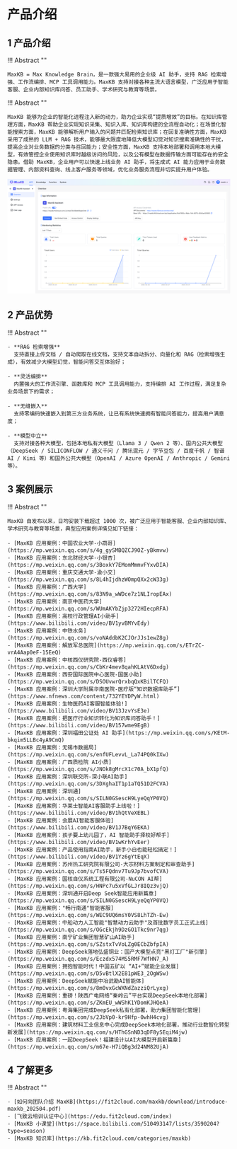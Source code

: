 # 产品介绍

## 1 产品介绍

!!! Abstract ""

    MaxKB = Max Knowledge Brain，是一款强大易用的企业级 AI 助手，支持 RAG 检索增强、工作流编排、MCP 工具调用能力。MaxKB 支持对接各种主流大语言模型，广泛应用于智能客服、企业内部知识库问答、员工助手、学术研究与教育等场景。

!!! Abstract ""

    MaxKB 能够为企业的智能化进程注入新的动力，助力企业实现“提质增效”的目标。在知识库管理方面，MaxKB 帮助企业实现知识采集、知识入库、知识库构建的全流程自动化；在场景化智能搜索方面，MaxKB 能够解析用户输入的问题并匹配检索知识库；在回复准确性方面，MaxKB 采用了成熟的 LLM + RAG 技术，能够最大限度地降低大模型幻觉对知识搜索准确性的干扰，提高企业对业务数据的分类与召回能力；安全性方面，MaxKB 支持本地部署和调用本地大模型，有效管控企业使用知识库时越级访问的风险，以及公有模型在数据传输方面可能存在的安全隐患。借助 MaxKB，企业用户可以快速上线业务 AI 助手，将生成式 AI 能力应用于业务数据管理、内部资料查询、线上客户服务等领域，优化业务服务流程并切实提升用户体验。
   

![概览](img/index/UI.jpg)

## 2 产品优势 

!!! Abstract "" 

    - **RAG 检索增强**      
      支持直接上传文档 / 自动爬取在线文档，支持文本自动拆分、向量化和 RAG（检索增强生成），有效减少大模型幻觉，智能问答交互体验好；   

    - **灵活编排**    
      内置强大的工作流引擎、函数库和 MCP 工具调用能力，支持编排 AI 工作过程，满足复杂业务场景下的需求；    

    - **无缝嵌入**      
      支持零编码快速嵌入到第三方业务系统，让已有系统快速拥有智能问答能力，提高用户满意度；     

    - **模型中立**     
      支持对接各种大模型，包括本地私有大模型（Llama 3 / Qwen 2 等）、国内公共大模型（DeepSeek / SILICONFLOW / 通义千问 / 腾讯混元 / 字节豆包 / 百度千帆 / 智谱 AI / Kimi 等）和国外公共大模型（OpenAI / Azure OpenAI / Anthropic / Gemini 等）。

## 3 案例展示

!!! Abstract ""

    MaxKB 自发布以来，日均安装下载超过 1000 次，被广泛应用于智能客服、企业内部知识库、学术研究与教育等场景，典型应用案例详情见如下链接：

    - [MaxKB 应用案例：中国农业大学-小鹉哥](https://mp.weixin.qq.com/s/4g_gySMBQZCJ9OZ-yBkmvw)
    - [MaxKB 应用案例：东北财经大学-小银杏](https://mp.weixin.qq.com/s/3BoxkY7EMomMmmvFYxvDIA)
    - [MaxKB 应用案例：重庆交通大学-渝小交](https://mp.weixin.qq.com/s/8L4hIjdhzWOmpQXx2cW33g)
    - [MaxKB 应用案例：广西大学](https://mp.weixin.qq.com/s/83N9a_wWDce7z1NLIropEAx)
    - [MaxKB 应用案例：南京中医药大学](https://mp.weixin.qq.com/s/WUmAKYbZjp3272HIecpRFA)
    - [MaxKB 应用案例：高校行政管理AI小助手](https://www.bilibili.com/video/BV1yvBMYvEdy)
    - [MaxKB 应用案例：中铁水务](https://mp.weixin.qq.com/s/voNAddbK2CJOrJJs1ewZ8g)
    - [MaxKB 应用案例：解放军总医院](https://mp.weixin.qq.com/s/ETrZC-vrA4Aap0eF-15EeQ)
    - [MaxKB 应用案例：中核西仪研究院-西仪睿答](https://mp.weixin.qq.com/s/CbKr4mev8qahKLAtV6Dxdg)
    - [MaxKB 应用案例：西安国际医院中心医院-国医小助](https://mp.weixin.qq.com/s/DSOUvwrQrxbqQxKBilTCFQ)
    - [MaxKB 应用案例：深圳大学附属华南医院-医疗版“知识数据库助手”](https://www.nfnews.com/content/732YEYDPyW.html)
    - [MaxKB 应用案例：生物医药AI客服智能体验!](https://www.bilibili.com/video/BV13JzvYsE3e)
    - [MaxKB 应用案例：把医疗行业知识转化为知识库问答助手！](https://www.bilibili.com/video/BV157wme9EgB)
    - [MaxKB 应用案例：深圳福田公证处 AI 助手](https://mp.weixin.qq.com/s/KEtM-bkqim5LLBc4yA9CmQ)
    - [MaxKB 应用案例：无锡市数据局](https://mp.weixin.qq.com/s/enfUFLevvL_La74PQ0kIXw)
    - [MaxKB 应用案例：广西质检院 AI小质](https://mp.weixin.qq.com/s/JNOk8gMrcX1c70A_bX1pfQ)
    - [MaxKB 应用案例：深圳联交所-深小联AI助手](https://mp.weixin.qq.com/s/3DXghaIT1p1aTQ51D2FCVA)
    - [MaxKB 应用案例：深圳通](https://mp.weixin.qq.com/s/SILN0GSescH9LyeQqYP0VQ)
    - [MaxKB 应用案例：华莱士智能AI客服助手上线啦！](https://www.bilibili.com/video/BV1hQtVeXEBL)
    - [MaxKB 应用案例：会展AI智能客服体验](https://www.bilibili.com/video/BV1J7BqY6EKA)
    - [MaxKB 应用案例：孩子要上幼儿园了，AI 智能助手择校好帮手](https://www.bilibili.com/video/BV1wKrhYvEer)
    - [MaxKB 应用案例：产品使用指南AI助手，新手小白也能轻松搞定！](https://www.bilibili.com/video/BV1Yz6gYtEqX)
    - [MaxKB 应用案例：苏州热工研究院有限公司-大宗材料方案制定和审查助手](https://mp.weixin.qq.com/s/Ts5FQdnv7Tu9Jp7bvofCVA)
    - [MaxKB 应用案例：国核自仪系统工程有限公司-NuCON AI帮](https://mp.weixin.qq.com/s/HNPc7u5xVfGLJr8IQz3vjQ)
    - [MaxKB 应用案例：深圳通开启Deep Seek智能应用新篇章](https://mp.weixin.qq.com/s/SILN0GSescH9LyeQqYP0VQ)
    - [MaxKB 应用案例："畅行南通"智能客服](https://mp.weixin.qq.com/s/WEC9UQ6msY0VS8LhTZh-Ew)
    - [MaxKB 应用案例：中船动力人工智能"智慧动力云助手"及首批数字员工正式上线](https://mp.weixin.qq.com/s/OGcEkjh9DzGO1Tkc9nr7qg)
    - [MaxKB 应用案例：南宁矿业集团智慧矿山AI助手](https://mp.weixin.qq.com/s/SZstxTvVoLZg0ECbZbfpIA)
    - [MaxKB 应用案例：DeepSeek落地弘盛铜业：国产大模型点亮"黑灯工厂"新引擎](https://mp.weixin.qq.com/s/Eczdx574MS5RMF7WfHN7_A)
    - [MaxKB 应用案例：拥抱智能时代！中国五矿以 “AI+”赋能企业发展](https://mp.weixin.qq.com/s/D5vBtlX2E81pWE3_2OgWSw)
    - [MaxKB 应用案例：DeepSeek赋能中冶武勘AI智能体](https://mp.weixin.qq.com/s/8m0vxGcWXNdZazziQrLyxg)
    - [MaxKB 应用案例：重磅！陕西广电网络“秦岭云”平台实现DeepSeek本地化部署](https://mp.weixin.qq.com/s/ZKmEU_wWShK1YDomKJHQeA)
    - [MaxKB 应用案例：粤海集团完成DeepSeek私有化部署，助力集团智能化管理](https://mp.weixin.qq.com/s/2JbVp0-kr9Hfp-0whH4cvg)
    - [MaxKB 应用案例：建筑材料工业信息中心完成DeepSeek本地化部署，推动行业数智化转型新发展](https://mp.weixin.qq.com/s/HThGSnND3qDF8ySEqiM4jw)
    - [MaxKB 应用案例：一起DeepSeek！福建设计以AI大模型开启新篇章](https://mp.weixin.qq.com/s/m67e-H7iQBg3d24NM82UjA)


## 4 了解更多

!!! Abstract ""

    - [如何向团队介绍 MaxKB](https://fit2cloud.com/maxkb/download/introduce-maxkb_202504.pdf)
    - [飞致云培训认证中心](https://edu.fit2cloud.com/index) 
    - [MaxKB 小课堂](https://space.bilibili.com/510493147/lists/3590204?type=season)
    - [MaxKB 知识库](https://kb.fit2cloud.com/categories/maxkb)
